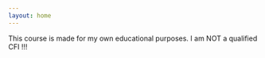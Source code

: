 ```yaml
---
layout: home
---
```

This course is made for my own educational purposes. I am NOT a qualified CFI !!!
